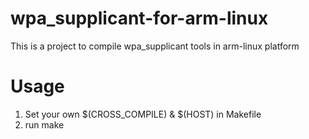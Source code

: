# wpa_supplicant-for-arm-linux
This is a project to compile wpa_supplicant tools in arm-linux platform

# Usage
1. Set your own $(CROSS_COMPILE) & $(HOST) in Makefile
2. run make

